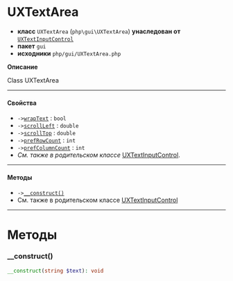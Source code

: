 # UXTextArea

- **класс** `UXTextArea` (`php\gui\UXTextArea`) **унаследован от** [`UXTextInputControl`](https://github.com/jphp-compiler/jphp/blob/master/exts/jphp-gui-ext/api-docs/classes/php/gui/UXTextInputControl.ru.md)
- **пакет** `gui`
- **исходники** `php/gui/UXTextArea.php`

**Описание**

Class UXTextArea

---

#### Свойства

- `->`[`wrapText`](#prop-wraptext) : `bool`
- `->`[`scrollLeft`](#prop-scrollleft) : `double`
- `->`[`scrollTop`](#prop-scrolltop) : `double`
- `->`[`prefRowCount`](#prop-prefrowcount) : `int`
- `->`[`prefColumnCount`](#prop-prefcolumncount) : `int`
- *См. также в родительском классе* [UXTextInputControl](https://github.com/jphp-compiler/jphp/blob/master/exts/jphp-gui-ext/api-docs/classes/php/gui/UXTextInputControl.ru.md).

---

#### Методы

- `->`[`__construct()`](#method-__construct)
- См. также в родительском классе [UXTextInputControl](https://github.com/jphp-compiler/jphp/blob/master/exts/jphp-gui-ext/api-docs/classes/php/gui/UXTextInputControl.ru.md)

---
# Методы

<a name="method-__construct"></a>

### __construct()
```php
__construct(string $text): void
```